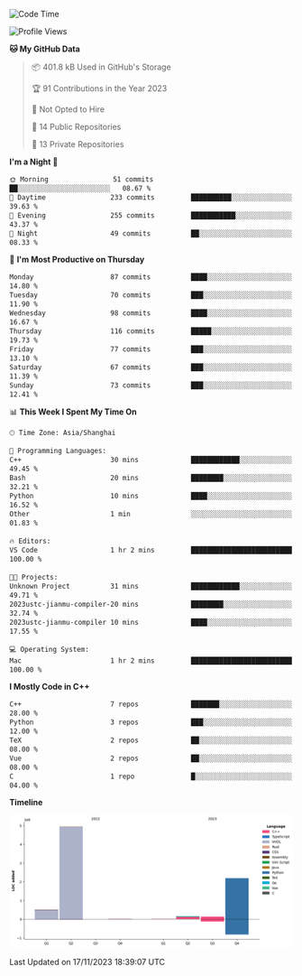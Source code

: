 <!--START_SECTION:waka-->
![Code Time](http://img.shields.io/badge/Code%20Time-279%20hrs%2017%20mins-blue)

![Profile Views](http://img.shields.io/badge/Profile%20Views-1-blue)

**🐱 My GitHub Data** 

> 📦 401.8 kB Used in GitHub's Storage 
 > 
> 🏆 91 Contributions in the Year 2023
 > 
> 🚫 Not Opted to Hire
 > 
> 📜 14 Public Repositories 
 > 
> 🔑 13 Private Repositories 
 > 
**I'm a Night 🦉** 

```text
🌞 Morning                51 commits          ██░░░░░░░░░░░░░░░░░░░░░░░   08.67 % 
🌆 Daytime                233 commits         ██████████░░░░░░░░░░░░░░░   39.63 % 
🌃 Evening                255 commits         ███████████░░░░░░░░░░░░░░   43.37 % 
🌙 Night                  49 commits          ██░░░░░░░░░░░░░░░░░░░░░░░   08.33 % 
```
📅 **I'm Most Productive on Thursday** 

```text
Monday                   87 commits          ████░░░░░░░░░░░░░░░░░░░░░   14.80 % 
Tuesday                  70 commits          ███░░░░░░░░░░░░░░░░░░░░░░   11.90 % 
Wednesday                98 commits          ████░░░░░░░░░░░░░░░░░░░░░   16.67 % 
Thursday                 116 commits         █████░░░░░░░░░░░░░░░░░░░░   19.73 % 
Friday                   77 commits          ███░░░░░░░░░░░░░░░░░░░░░░   13.10 % 
Saturday                 67 commits          ███░░░░░░░░░░░░░░░░░░░░░░   11.39 % 
Sunday                   73 commits          ███░░░░░░░░░░░░░░░░░░░░░░   12.41 % 
```


📊 **This Week I Spent My Time On** 

```text
🕑︎ Time Zone: Asia/Shanghai

💬 Programming Languages: 
C++                      30 mins             ████████████░░░░░░░░░░░░░   49.45 % 
Bash                     20 mins             ████████░░░░░░░░░░░░░░░░░   32.21 % 
Python                   10 mins             ████░░░░░░░░░░░░░░░░░░░░░   16.52 % 
Other                    1 min               ░░░░░░░░░░░░░░░░░░░░░░░░░   01.83 % 

🔥 Editors: 
VS Code                  1 hr 2 mins         █████████████████████████   100.00 % 

🐱‍💻 Projects: 
Unknown Project          31 mins             ████████████░░░░░░░░░░░░░   49.71 % 
2023ustc-jianmu-compiler-20 mins             ████████░░░░░░░░░░░░░░░░░   32.74 % 
2023ustc-jianmu-compiler 10 mins             ████░░░░░░░░░░░░░░░░░░░░░   17.55 % 

💻 Operating System: 
Mac                      1 hr 2 mins         █████████████████████████   100.00 % 
```

**I Mostly Code in C++** 

```text
C++                      7 repos             ███████░░░░░░░░░░░░░░░░░░   28.00 % 
Python                   3 repos             ███░░░░░░░░░░░░░░░░░░░░░░   12.00 % 
TeX                      2 repos             ██░░░░░░░░░░░░░░░░░░░░░░░   08.00 % 
Vue                      2 repos             ██░░░░░░░░░░░░░░░░░░░░░░░   08.00 % 
C                        1 repo              █░░░░░░░░░░░░░░░░░░░░░░░░   04.00 % 
```



**Timeline**

![Lines of Code chart](https://raw.githubusercontent.com/xkz0777/xkz0777/master/assets/bar_graph.png)


 Last Updated on 17/11/2023 18:39:07 UTC
<!--END_SECTION:waka-->
